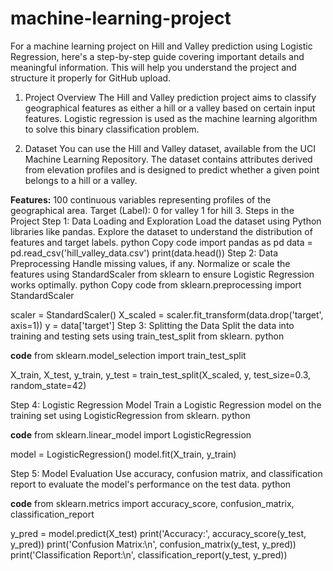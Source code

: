 # machine-learning-project
For a machine learning project on Hill and Valley prediction using Logistic Regression, here's a step-by-step guide covering important details and meaningful information. This will help you understand the project and structure it properly for GitHub upload.

1. Project Overview
The Hill and Valley prediction project aims to classify geographical features as either a hill or a valley based on certain input features. Logistic regression is used as the machine learning algorithm to solve this binary classification problem.

2. Dataset
You can use the Hill and Valley dataset, available from the UCI Machine Learning Repository. The dataset contains attributes derived from elevation profiles and is designed to predict whether a given point belongs to a hill or a valley.

**Features:** 
100 continuous variables representing profiles of the geographical area.
Target (Label):
0 for valley
1 for hill
3. Steps in the Project
Step 1: Data Loading and Exploration
Load the dataset using Python libraries like pandas.
Explore the dataset to understand the distribution of features and target labels.
python
Copy code
import pandas as pd
data = pd.read_csv('hill_valley_data.csv')
print(data.head())
Step 2: Data Preprocessing
Handle missing values, if any.
Normalize or scale the features using StandardScaler from sklearn to ensure Logistic Regression works optimally.
python
Copy code
from sklearn.preprocessing import StandardScaler

scaler = StandardScaler()
X_scaled = scaler.fit_transform(data.drop('target', axis=1))
y = data['target']
Step 3: Splitting the Data
Split the data into training and testing sets using train_test_split from sklearn.
python

**code**
from sklearn.model_selection import train_test_split

X_train, X_test, y_train, y_test = train_test_split(X_scaled, y, test_size=0.3, random_state=42)

Step 4: Logistic Regression Model
Train a Logistic Regression model on the training set using LogisticRegression from sklearn.
python

**code**
from sklearn.linear_model import LogisticRegression

model = LogisticRegression()
model.fit(X_train, y_train)

Step 5: Model Evaluation
Use accuracy, confusion matrix, and classification report to evaluate the model's performance on the test data.
python

**code**
from sklearn.metrics import accuracy_score, confusion_matrix, classification_report

y_pred = model.predict(X_test)
print('Accuracy:', accuracy_score(y_test, y_pred))
print('Confusion Matrix:\n', confusion_matrix(y_test, y_pred))
print('Classification Report:\n', classification_report(y_test, y_pred))
